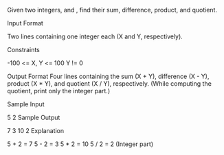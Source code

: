Given two integers,  and , find their sum, difference, product, and quotient.

Input Format

Two lines containing one integer each (X and Y, respectively).

Constraints

-100 <= X, Y <= 100
Y != 0


Output Format
Four lines containing the sum (X + Y), difference (X - Y), product (X * Y), and quotient (X / Y), respectively.
(While computing the quotient, print only the integer part.)

Sample Input

5
2
Sample Output

7
3
10
2
Explanation

5 + 2 = 7
5 - 2 = 3
5 * 2 = 10
5 / 2 = 2 (Integer part)

